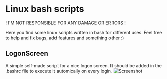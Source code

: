 Linux bash scripts
=============
! I'M NOT RESPONSIBLE FOR ANY DAMAGE OR ERRORS !

Here you find some linux scripts written in bash for different uses. Feel free to help and fix bugs, add features and something other :)

LogonScreen
-----------
A simple self-made script for a nice logon screen. It should be added in the .bashrc file to execute it automically on every login.
![Screenshot](https://raw.github.com/patschi/linux-bash-scripts/master/screenshot/LogonScreen.png "Screenshot")